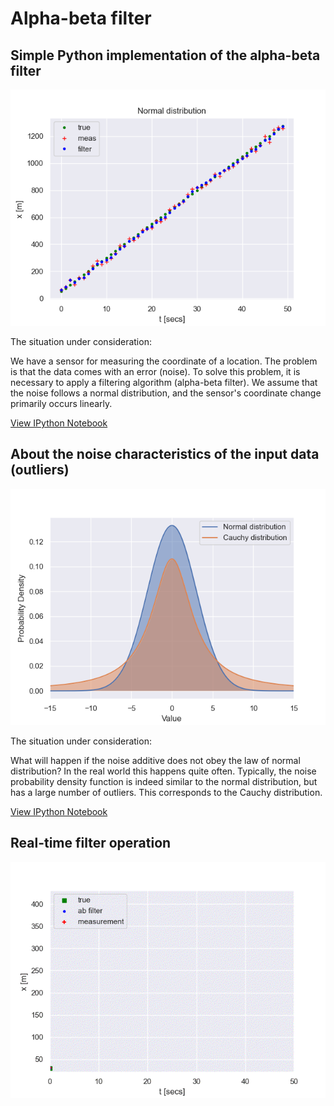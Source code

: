 Alpha-beta filter
==============================

Simple Python implementation of the alpha-beta filter
------------------------------
![alpha-beta filter](resources/filter.png)

The situation under consideration: 

We have a sensor for measuring the coordinate of a location. The problem is that the data comes with an error (noise). To solve this problem, it is necessary to apply a filtering algorithm (alpha-beta filter). We assume that the noise follows a normal distribution, and the sensor's coordinate change primarily occurs linearly.

[View IPython Notebook](https://github.com/Omazz/alpha-beta-filter/blob/main/ab-filter.ipynb)

About the noise characteristics of the input data (outliers)
------------------------------
![about noise](resources/distribution.png)

The situation under consideration: 

What will happen if the noise additive does not obey the law of normal distribution? In the real world this happens quite often. Typically, the noise probability density function is indeed similar to the normal distribution, but has a large number of outliers. This corresponds to the Cauchy distribution.

[View IPython Notebook](https://github.com/Omazz/alpha-beta-filter/blob/main/heavy_tailed_distribution.ipynb)

Real-time filter operation
------------------------------
![animation filter](resources/animation.gif)
